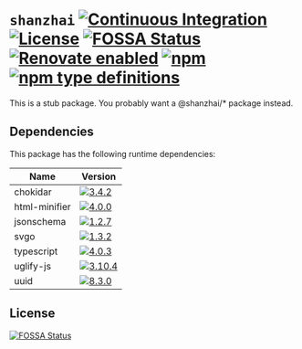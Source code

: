 # `shanzhai` [![Continuous Integration](https://github.com/jameswilddev/shanzhai/workflows/Continuous%20Integration/badge.svg)](https://github.com/jameswilddev/shanzhai/actions) [![License](https://img.shields.io/github/license/jameswilddev/shanzhai.svg)](https://github.com/jameswilddev/shanzhai/blob/master/license) [![FOSSA Status](https://app.fossa.io/api/projects/git%2Bgithub.com%2Fjameswilddev%2Fshanzhai.svg?type=shield)](https://app.fossa.io/projects/git%2Bgithub.com%2Fjameswilddev%2Fshanzhai?ref=badge_shield) [![Renovate enabled](https://img.shields.io/badge/renovate-enabled-brightgreen.svg)](https://renovatebot.com/) [![npm](https://img.shields.io/npm/v/shanzhai.svg)](https://www.npmjs.com/package/shanzhai) [![npm type definitions](https://img.shields.io/npm/types/shanzhai.svg)](https://www.npmjs.com/package/shanzhai)

This is a stub package.  You probably want a @shanzhai/* package instead.

## Dependencies

This package has the following runtime dependencies:

Name          | Version                                                                                                
------------- | -------------------------------------------------------------------------------------------------------
chokidar      | [![3.4.2](https://img.shields.io/npm/v/chokidar.svg)](https://www.npmjs.com/package/chokidar)          
html-minifier | [![4.0.0](https://img.shields.io/npm/v/html-minifier.svg)](https://www.npmjs.com/package/html-minifier)
jsonschema    | [![1.2.7](https://img.shields.io/npm/v/jsonschema.svg)](https://www.npmjs.com/package/jsonschema)      
svgo          | [![1.3.2](https://img.shields.io/npm/v/svgo.svg)](https://www.npmjs.com/package/svgo)                  
typescript    | [![4.0.3](https://img.shields.io/npm/v/typescript.svg)](https://www.npmjs.com/package/typescript)      
uglify-js     | [![3.10.4](https://img.shields.io/npm/v/uglify-js.svg)](https://www.npmjs.com/package/uglify-js)       
uuid          | [![8.3.0](https://img.shields.io/npm/v/uuid.svg)](https://www.npmjs.com/package/uuid)                  

## License

[![FOSSA Status](https://app.fossa.io/api/projects/git%2Bgithub.com%2Fjameswilddev%2Fshanzhai.svg?type=large)](https://app.fossa.io/projects/git%2Bgithub.com%2Fjameswilddev%2Fshanzhai?ref=badge_large)
